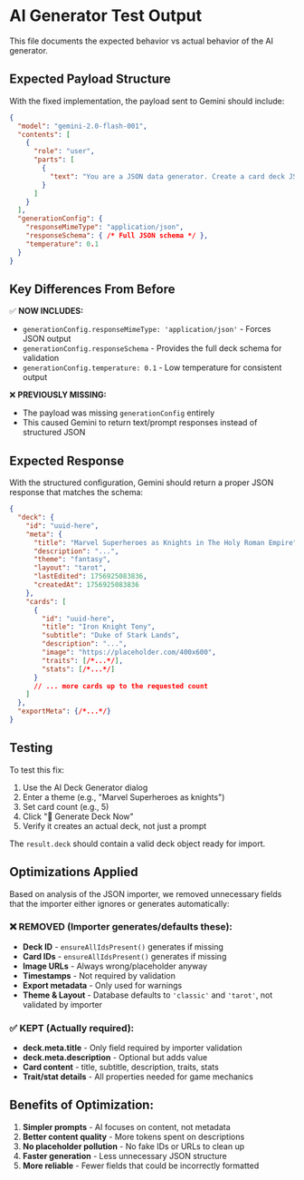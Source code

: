 # AI Generator Test Output

This file documents the expected behavior vs actual behavior of the AI generator.

## Expected Payload Structure

With the fixed implementation, the payload sent to Gemini should include:

```json
{
  "model": "gemini-2.0-flash-001",
  "contents": [
    {
      "role": "user",
      "parts": [
        {
          "text": "You are a JSON data generator. Create a card deck JSON object..."
        }
      ]
    }
  ],
  "generationConfig": {
    "responseMimeType": "application/json",
    "responseSchema": { /* Full JSON schema */ },
    "temperature": 0.1
  }
}
```

## Key Differences From Before

✅ **NOW INCLUDES:**
- `generationConfig.responseMimeType: 'application/json'` - Forces JSON output
- `generationConfig.responseSchema` - Provides the full deck schema for validation
- `generationConfig.temperature: 0.1` - Low temperature for consistent output

❌ **PREVIOUSLY MISSING:**
- The payload was missing `generationConfig` entirely
- This caused Gemini to return text/prompt responses instead of structured JSON

## Expected Response

With the structured configuration, Gemini should return a proper JSON response that matches the schema:

```json
{
  "deck": {
    "id": "uuid-here",
    "meta": {
      "title": "Marvel Superheroes as Knights in The Holy Roman Empire",
      "description": "...",
      "theme": "fantasy",
      "layout": "tarot",
      "lastEdited": 1756925083836,
      "createdAt": 1756925083836
    },
    "cards": [
      {
        "id": "uuid-here",
        "title": "Iron Knight Tony",
        "subtitle": "Duke of Stark Lands",
        "description": "...",
        "image": "https://placeholder.com/400x600",
        "traits": [/*...*/],
        "stats": [/*...*/]
      }
      // ... more cards up to the requested count
    ]
  },
  "exportMeta": {/*...*/}
}
```

## Testing

To test this fix:

1. Use the AI Deck Generator dialog
2. Enter a theme (e.g., "Marvel Superheroes as knights")
3. Set card count (e.g., 5)
4. Click "🚀 Generate Deck Now" 
5. Verify it creates an actual deck, not just a prompt

The `result.deck` should contain a valid deck object ready for import.

## Optimizations Applied

Based on analysis of the JSON importer, we removed unnecessary fields that the importer either ignores or generates automatically:

### ❌ **REMOVED (Importer generates/defaults these):**
- **Deck ID** - `ensureAllIdsPresent()` generates if missing
- **Card IDs** - `ensureAllIdsPresent()` generates if missing  
- **Image URLs** - Always wrong/placeholder anyway
- **Timestamps** - Not required by validation
- **Export metadata** - Only used for warnings
- **Theme & Layout** - Database defaults to `'classic'` and `'tarot'`, not validated by importer

### ✅ **KEPT (Actually required):**
- **deck.meta.title** - Only field required by importer validation
- **deck.meta.description** - Optional but adds value
- **Card content** - title, subtitle, description, traits, stats
- **Trait/stat details** - All properties needed for game mechanics

## Benefits of Optimization:

1. **Simpler prompts** - AI focuses on content, not metadata
2. **Better content quality** - More tokens spent on descriptions
3. **No placeholder pollution** - No fake IDs or URLs to clean up
4. **Faster generation** - Less unnecessary JSON structure
5. **More reliable** - Fewer fields that could be incorrectly formatted
